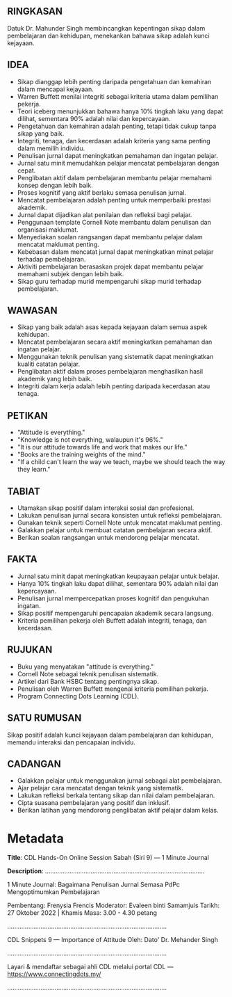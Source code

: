 ## RINGKASAN
Datuk Dr. Mahunder Singh membincangkan kepentingan sikap dalam pembelajaran dan kehidupan, menekankan bahawa sikap adalah kunci kejayaan.

## IDEA
- Sikap dianggap lebih penting daripada pengetahuan dan kemahiran dalam mencapai kejayaan.
- Warren Buffett menilai integriti sebagai kriteria utama dalam pemilihan pekerja.
- Teori iceberg menunjukkan bahawa hanya 10% tingkah laku yang dapat dilihat, sementara 90% adalah nilai dan kepercayaan.
- Pengetahuan dan kemahiran adalah penting, tetapi tidak cukup tanpa sikap yang baik.
- Integriti, tenaga, dan kecerdasan adalah kriteria yang sama penting dalam memilih individu.
- Penulisan jurnal dapat meningkatkan pemahaman dan ingatan pelajar.
- Jurnal satu minit memudahkan pelajar mencatat pembelajaran dengan cepat.
- Penglibatan aktif dalam pembelajaran membantu pelajar memahami konsep dengan lebih baik.
- Proses kognitif yang aktif berlaku semasa penulisan jurnal.
- Mencatat pembelajaran adalah penting untuk memperbaiki prestasi akademik.
- Jurnal dapat dijadikan alat penilaian dan refleksi bagi pelajar.
- Penggunaan template Cornell Note membantu dalam penulisan dan organisasi maklumat.
- Menyediakan soalan rangsangan dapat membantu pelajar dalam mencatat maklumat penting.
- Kebebasan dalam mencatat jurnal dapat meningkatkan minat pelajar terhadap pembelajaran.
- Aktiviti pembelajaran berasaskan projek dapat membantu pelajar memahami subjek dengan lebih baik.
- Sikap guru terhadap murid mempengaruhi sikap murid terhadap pembelajaran.

## WAWASAN
- Sikap yang baik adalah asas kepada kejayaan dalam semua aspek kehidupan.
- Mencatat pembelajaran secara aktif meningkatkan pemahaman dan ingatan pelajar.
- Menggunakan teknik penulisan yang sistematik dapat meningkatkan kualiti catatan pelajar.
- Penglibatan aktif dalam proses pembelajaran menghasilkan hasil akademik yang lebih baik.
- Integriti dalam kerja adalah lebih penting daripada kecerdasan atau tenaga.
  
## PETIKAN
- "Attitude is everything."
- "Knowledge is not everything, walaupun it's 96%."
- "It is our attitude towards life and work that makes our life."
- "Books are the training weights of the mind."
- "If a child can't learn the way we teach, maybe we should teach the way they learn."
  
## TABIAT
- Utamakan sikap positif dalam interaksi sosial dan profesional.
- Lakukan penulisan jurnal secara konsisten untuk refleksi pembelajaran.
- Gunakan teknik seperti Cornell Note untuk mencatat maklumat penting.
- Galakkan pelajar untuk membuat catatan pembelajaran secara aktif.
- Berikan soalan rangsangan untuk mendorong pelajar mencatat.

## FAKTA
- Jurnal satu minit dapat meningkatkan keupayaan pelajar untuk belajar.
- Hanya 10% tingkah laku dapat dilihat, sementara 90% adalah nilai dan kepercayaan.
- Penulisan jurnal mempercepatkan proses kognitif dan pengukuhan ingatan.
- Sikap positif mempengaruhi pencapaian akademik secara langsung.
- Kriteria pemilihan pekerja oleh Buffett adalah integriti, tenaga, dan kecerdasan.

## RUJUKAN
- Buku yang menyatakan "attitude is everything."
- Cornell Note sebagai teknik penulisan sistematik.
- Artikel dari Bank HSBC tentang pentingnya sikap.
- Penulisan oleh Warren Buffett mengenai kriteria pemilihan pekerja.
- Program Connecting Dots Learning (CDL).

## SATU RUMUSAN
Sikap positif adalah kunci kejayaan dalam pembelajaran dan kehidupan, memandu interaksi dan pencapaian individu.

## CADANGAN
- Galakkan pelajar untuk menggunakan jurnal sebagai alat pembelajaran.
- Ajar pelajar cara mencatat dengan teknik yang sistematik.
- Lakukan refleksi berkala tentang sikap dan nilai dalam pembelajaran.
- Cipta suasana pembelajaran yang positif dan inklusif.
- Berikan latihan yang mendorong penglibatan aktif pelajar dalam kelas.

# Metadata
**Title**: CDL Hands-On Online Session Sabah (Siri 9) — 1 Minute Journal

**Description**: ...........................................................................................

1 Minute Journal: Bagaimana Penulisan Jurnal Semasa PdPc Mengoptimumkan Pembelajaran

Pembentang: Frenysia Frencis
Moderator: Evaleen binti Samamjuis
Tarikh: 27 Oktober 2022   |   Khamis
Masa: 3.00 - 4.30 petang

...........................................................................................

CDL Snippets 9 — Importance of Attitude
Oleh: Dato' Dr. Mehander Singh

...........................................................................................

Layari & mendaftar sebagai ahli CDL melalui portal CDL — https://www.connectingdots.my/

...........................................................................................